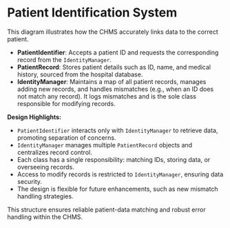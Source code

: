 # Patient Identification System

This diagram illustrates how the CHMS accurately links data to the correct patient.

- **PatientIdentifier**: Accepts a patient ID and requests the corresponding record from the `IdentityManager`.
- **PatientRecord**: Stores patient details such as ID, name, and medical history, sourced from the hospital database.
- **IdentityManager**: Maintains a map of all patient records, manages adding new records, and handles mismatches (e.g., when an ID does not match any record). It logs mismatches and is the sole class responsible for modifying records.

**Design Highlights:**
- `PatientIdentifier` interacts only with `IdentityManager` to retrieve data, promoting separation of concerns.
- `IdentityManager` manages multiple `PatientRecord` objects and centralizes record control.
- Each class has a single responsibility: matching IDs, storing data, or overseeing records.
- Access to modify records is restricted to `IdentityManager`, ensuring data security.
- The design is flexible for future enhancements, such as new mismatch handling strategies.

This structure ensures reliable patient-data matching and robust error handling within the CHMS.